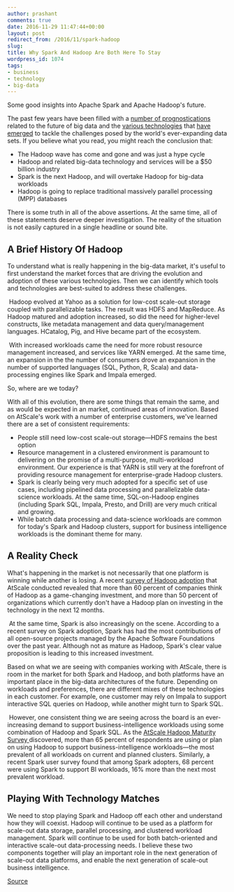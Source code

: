 ```yaml
---
author: prashant
comments: true
date: 2016-11-29 11:47:44+00:00
layout: post
redirect_from: /2016/11/spark-hadoop
slug:
title: Why Spark And Hadoop Are Both Here To Stay
wordpress_id: 1074
tags:
- business
- technology
- big-data
---
```

Some good insights into Apache Spark and Apache Hadoop's future.



The past few years have been filled with a [number of prognostications][1] related to the future of big data and the [various technologies][2] that [have emerged][3] to tackle the challenges posed by the world's ever-expanding data sets. If you believe what you read, you might reach the conclusion that:

* The Hadoop wave has come and gone and was just a hype cycle
* Hadoop and related big-data technology and services will be a $50 billion industry
* Spark is the next Hadoop, and will overtake Hadoop for big-data workloads
* Hadoop is going to replace traditional massively parallel processing (MPP) databases

There is some truth in all of the above assertions. At the same time, all of these statements deserve deeper investigation. The reality of the situation is not easily captured in a single headline or sound bite.

## A Brief History Of Hadoop

To understand what is really happening in the big-data market, it's useful to first understand the market forces that are driving the evolution and adoption of these various technologies. Then we can identify which tools and technologies are best-suited to address these challenges.&nbsp;

&nbsp;Hadoop evolved at Yahoo as a solution for low-cost scale-out storage coupled with parallelizable tasks. The result was HDFS and MapReduce. As Hadoop matured and adoption increased, so did the need for higher-level constructs, like metadata management and data query/management languages. HCatalog, Pig, and Hive became part of the ecosystem.&nbsp;

&nbsp;With increased workloads came the need for more robust resource management increased, and services like YARN emerged. At the same time, an expansion in the the number of consumers drove an expansion in the number of supported languages (SQL, Python, R, Scala) and data-processing engines like Spark and Impala emerged.

So, where are we today?

With all of this evolution, there are some things that remain the same, and as would be expected in an market, continued areas of innovation. Based on AtScale's work with a number of enterprise customers, we've learned there are a set of consistent requirements:

* People still need low-cost scale-out storage—HDFS remains the best option
* Resource management in a clustered environment is paramount to delivering on the promise of a multi-purpose, multi-workload environment. Our experience is that YARN is still very at the forefront of providing resource management for enterprise-grade Hadoop clusters.
* Spark is clearly being very much adopted for a specific set of use cases, including pipelined data processing and parallelizable data-science workloads. At the same time, SQL-on-Hadoop engines (including Spark SQL, Impala, Presto, and Drill) are very much critical and growing.
* While batch data processing and data-science workloads are common for today's Spark and Hadoop clusters, support for business intelligence workloads is the dominant theme for many.

## A Reality Check

What's happening in the market is not necessarily that one platform is winning while another is losing. A recent [survey of Hadoop adoption][4] that AtScale conducted revealed that more than 60 percent of companies think of Hadoop as a game-changing investment, and more than 50 percent of organizations which currently don't have a Hadoop plan on investing in the technology in the next 12 months.&nbsp;

&nbsp;At the same time, Spark is also increasingly on the scene. According to a recent survey on Spark adoption, Spark has had the most contributions of all open-source projects managed by the Apache Software Foundations over the past year. Although not as mature as Hadoop, Spark's clear value proposition is leading to this increased investment.

Based on what we are seeing with companies working with AtScale, there is room in the market for both Spark and Hadoop, and both platforms have an important place in the big-data architectures of the future. Depending on workloads and preferences, there are different mixes of these technologies in each customer. For example, one customer may rely on Impala to support interactive SQL queries on Hadoop, while another might turn to Spark SQL.&nbsp;

&nbsp;However, one consistent thing we are seeing across the board is an ever-increasing demand to support business-intelligence workloads using some combination of Hadoop and Spark SQL. As the [AtScale Hadoop Maturity Survey ][5]discovered, more than 65 percent of respondents are using or plan on using Hadoop to support business-intelligence workloads—the most prevalent of all workloads on current and planned clusters. Similarly, a recent Spark user survey found that among Spark adopters, 68 percent were using Spark to support BI workloads, 16% more than the next most prevalent workload.

## Playing With Technology Matches

We need to stop playing Spark and Hadoop off each other and understand how they will coexist. Hadoop will continue to be used as a platform for scale-out data storage, parallel processing, and clustered workload management. Spark will continue to be used for both batch-oriented and interactive scale-out data-processing needs. I believe these two components together will play an important role in the next generation of scale-out data platforms, and enable the next generation of scale-out business intelligence.

[Source](http://readwrite.com/2015/12/02/spark-hadoop-business-intelligence/ "Permalink to Why Spark And Hadoop Are Both Here To Stay")

[1]: http://readwrite.com/2015/01/27/spark-scala-hadoop-typesafe-dean-wampler
[2]: http://readwrite.com/2015/08/24/big-data-apache-spark
[3]: http://readwrite.com/2015/06/15/spark-big-data-dean-wampler
[4]: http://info.atscale.com/2015-hadoop-maturity-survey-results-report
[5]: http://blog.atscale.com/spark-hadoop-and-all-things-big-data
[6]: https://upload.wikimedia.org/wikipedia/commons/1/13/Topsy_elephant_death_electrocution_at_luna_park_1903.png

  
